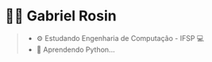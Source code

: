 # 👨‍💻 Gabriel Rosin

> - ⚙️ Estudando Engenharia de Computação - IFSP 💻
> - 🌱 Aprendendo Python...


